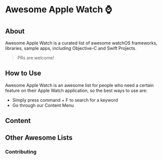 # Awesome Apple Watch ⌚

## About

Awesome Apple Watch is a curated list of awesome watchOS frameworks, libraries, sample apps, including Objective-C and Swift Projects.

> PRs are welcome! 

## How to Use

Awesome Apple Watch is an awesome list for people who need a certain feature on their Apple Watch application, so the best ways to use are:

* Simply press command + F to search for a keyword
* Go through our Content Menu

## Content

## Other Awesome Lists

### Contributing
